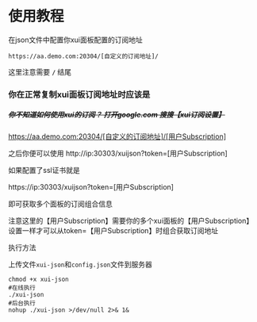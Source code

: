 # 使用教程

在json文件中配置你xui面板配置的订阅地址


```
https://aa.demo.com:20304/[自定义的订阅地址]/
```

这里注意需要  **`/`**  结尾

### 你在正常复制xui面板订阅地址时应该是

##### ~~你不知道如何使用xui的订阅？  打开google.com  搜搜【xui订阅设置】~~

https://aa.demo.com:20304/[自定义的订阅地址]/[用户Subscription]

之后你便可以使用
http://ip:30303/xuijson?token=[用户Subscription]

如果配置了ssl证书就是

https://ip:30303/xuijson?token=[用户Subscription]

即可获取多个面板的订阅组合信息

注意这里的【用户Subscription】需要你的多个xui面板的【用户Subscription】设置一样才可以从token=【用户Subscription】时组合获取订阅地址

执行方法

上传文件`xui-json`和`config.json`文件到服务器

```shell
chmod +x xui-json
#在线执行
./xui-json
#后台执行
nohup ./xui-json >/dev/null 2>& 1&
```



